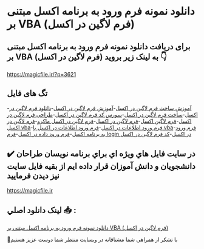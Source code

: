 # دانلود نمونه فرم ورود به برنامه اکسل مبتنی بر VBA (فرم لاگین در اکسل)

## برای دریافت دانلود نمونه فرم ورود به برنامه اکسل مبتنی بر VBA (فرم لاگین در اکسل) به لینک زیر بروید 👇

https://magicfile.ir/?p=3621

## تگ های فایل

-[آموزش ساخت فرم لاگین در اکسل](https://magicfile.ir/product/%d9%81%d8%b1%d9%85-%d9%88%d8%b1%d9%88%d8%af-%d8%a8%d9%87-%d8%a8%d8%b1%d9%86%d8%a7%d9%85%d9%87-%d8%a7%da%a9%d8%b3%d9%84-%d9%85%d8%a8%d8%aa%d9%86%db%8c-vba-%d9%81%d8%b1%d9%85-%d9%84%d8%a7%da%af%db%8c%d9%86-%d8%af%d8%b1-%d8%a7%da%a9%d8%b3%d9%84/)-[آموزش فرم لاگین در اکسل](https://magicfile.ir/product/%d9%81%d8%b1%d9%85-%d9%88%d8%b1%d9%88%d8%af-%d8%a8%d9%87-%d8%a8%d8%b1%d9%86%d8%a7%d9%85%d9%87-%d8%a7%da%a9%d8%b3%d9%84-%d9%85%d8%a8%d8%aa%d9%86%db%8c-vba-%d9%81%d8%b1%d9%85-%d9%84%d8%a7%da%af%db%8c%d9%86-%d8%af%d8%b1-%d8%a7%da%a9%d8%b3%d9%84/)-[دانلود فرم لاگین در اکسل](https://magicfile.ir/product/%d9%81%d8%b1%d9%85-%d9%88%d8%b1%d9%88%d8%af-%d8%a8%d9%87-%d8%a8%d8%b1%d9%86%d8%a7%d9%85%d9%87-%d8%a7%da%a9%d8%b3%d9%84-%d9%85%d8%a8%d8%aa%d9%86%db%8c-vba-%d9%81%d8%b1%d9%85-%d9%84%d8%a7%da%af%db%8c%d9%86-%d8%af%d8%b1-%d8%a7%da%a9%d8%b3%d9%84/)-[ساخت فرم لاگین در اکسل](https://magicfile.ir/product/%d9%81%d8%b1%d9%85-%d9%88%d8%b1%d9%88%d8%af-%d8%a8%d9%87-%d8%a8%d8%b1%d9%86%d8%a7%d9%85%d9%87-%d8%a7%da%a9%d8%b3%d9%84-%d9%85%d8%a8%d8%aa%d9%86%db%8c-vba-%d9%81%d8%b1%d9%85-%d9%84%d8%a7%da%af%db%8c%d9%86-%d8%af%d8%b1-%d8%a7%da%a9%d8%b3%d9%84/)-[سورس کد فرم لاگین در اکسل](https://magicfile.ir/product/%d9%81%d8%b1%d9%85-%d9%88%d8%b1%d9%88%d8%af-%d8%a8%d9%87-%d8%a8%d8%b1%d9%86%d8%a7%d9%85%d9%87-%d8%a7%da%a9%d8%b3%d9%84-%d9%85%d8%a8%d8%aa%d9%86%db%8c-vba-%d9%81%d8%b1%d9%85-%d9%84%d8%a7%da%af%db%8c%d9%86-%d8%af%d8%b1-%d8%a7%da%a9%d8%b3%d9%84/)-[طراحی فرم لاگین در اکسل](https://magicfile.ir/product/%d9%81%d8%b1%d9%85-%d9%88%d8%b1%d9%88%d8%af-%d8%a8%d9%87-%d8%a8%d8%b1%d9%86%d8%a7%d9%85%d9%87-%d8%a7%da%a9%d8%b3%d9%84-%d9%85%d8%a8%d8%aa%d9%86%db%8c-vba-%d9%81%d8%b1%d9%85-%d9%84%d8%a7%da%af%db%8c%d9%86-%d8%af%d8%b1-%d8%a7%da%a9%d8%b3%d9%84/)-[فرم لاگین اکسل](https://magicfile.ir/product/%d9%81%d8%b1%d9%85-%d9%88%d8%b1%d9%88%d8%af-%d8%a8%d9%87-%d8%a8%d8%b1%d9%86%d8%a7%d9%85%d9%87-%d8%a7%da%a9%d8%b3%d9%84-%d9%85%d8%a8%d8%aa%d9%86%db%8c-vba-%d9%81%d8%b1%d9%85-%d9%84%d8%a7%da%af%db%8c%d9%86-%d8%af%d8%b1-%d8%a7%da%a9%d8%b3%d9%84/)-[فرم لاگین در اکسل](https://magicfile.ir/product/%d9%81%d8%b1%d9%85-%d9%88%d8%b1%d9%88%d8%af-%d8%a8%d9%87-%d8%a8%d8%b1%d9%86%d8%a7%d9%85%d9%87-%d8%a7%da%a9%d8%b3%d9%84-%d9%85%d8%a8%d8%aa%d9%86%db%8c-vba-%d9%81%d8%b1%d9%85-%d9%84%d8%a7%da%af%db%8c%d9%86-%d8%af%d8%b1-%d8%a7%da%a9%d8%b3%d9%84/)-[فرم لاگین در اکسل ماکرو](https://magicfile.ir/product/%d9%81%d8%b1%d9%85-%d9%88%d8%b1%d9%88%d8%af-%d8%a8%d9%87-%d8%a8%d8%b1%d9%86%d8%a7%d9%85%d9%87-%d8%a7%da%a9%d8%b3%d9%84-%d9%85%d8%a8%d8%aa%d9%86%db%8c-vba-%d9%81%d8%b1%d9%85-%d9%84%d8%a7%da%af%db%8c%d9%86-%d8%af%d8%b1-%d8%a7%da%a9%d8%b3%d9%84/)-[فرم لاگین در اکسل vba](https://magicfile.ir/product/%d9%81%d8%b1%d9%85-%d9%88%d8%b1%d9%88%d8%af-%d8%a8%d9%87-%d8%a8%d8%b1%d9%86%d8%a7%d9%85%d9%87-%d8%a7%da%a9%d8%b3%d9%84-%d9%85%d8%a8%d8%aa%d9%86%db%8c-vba-%d9%81%d8%b1%d9%85-%d9%84%d8%a7%da%af%db%8c%d9%86-%d8%af%d8%b1-%d8%a7%da%a9%d8%b3%d9%84/)-[فرم ورود اطلاعات در اکسل](https://magicfile.ir/product/%d9%81%d8%b1%d9%85-%d9%88%d8%b1%d9%88%d8%af-%d8%a8%d9%87-%d8%a8%d8%b1%d9%86%d8%a7%d9%85%d9%87-%d8%a7%da%a9%d8%b3%d9%84-%d9%85%d8%a8%d8%aa%d9%86%db%8c-vba-%d9%81%d8%b1%d9%85-%d9%84%d8%a7%da%af%db%8c%d9%86-%d8%af%d8%b1-%d8%a7%da%a9%d8%b3%d9%84/)-[فرم ورود اطلاعات در اکسل با vba](https://magicfile.ir/product/%d9%81%d8%b1%d9%85-%d9%88%d8%b1%d9%88%d8%af-%d8%a8%d9%87-%d8%a8%d8%b1%d9%86%d8%a7%d9%85%d9%87-%d8%a7%da%a9%d8%b3%d9%84-%d9%85%d8%a8%d8%aa%d9%86%db%8c-vba-%d9%81%d8%b1%d9%85-%d9%84%d8%a7%da%af%db%8c%d9%86-%d8%af%d8%b1-%d8%a7%da%a9%d8%b3%d9%84/)-[فرم ورود به برنامه اکسل](https://magicfile.ir/product/%d9%81%d8%b1%d9%85-%d9%88%d8%b1%d9%88%d8%af-%d8%a8%d9%87-%d8%a8%d8%b1%d9%86%d8%a7%d9%85%d9%87-%d8%a7%da%a9%d8%b3%d9%84-%d9%85%d8%a8%d8%aa%d9%86%db%8c-vba-%d9%81%d8%b1%d9%85-%d9%84%d8%a7%da%af%db%8c%d9%86-%d8%af%d8%b1-%d8%a7%da%a9%d8%b3%d9%84/)-[فرم ورود داده در اکسل](https://magicfile.ir/product/%d9%81%d8%b1%d9%85-%d9%88%d8%b1%d9%88%d8%af-%d8%a8%d9%87-%d8%a8%d8%b1%d9%86%d8%a7%d9%85%d9%87-%d8%a7%da%a9%d8%b3%d9%84-%d9%85%d8%a8%d8%aa%d9%86%db%8c-vba-%d9%81%d8%b1%d9%85-%d9%84%d8%a7%da%af%db%8c%d9%86-%d8%af%d8%b1-%d8%a7%da%a9%d8%b3%d9%84/)-[فرم login در اکسل](https://magicfile.ir/product/%d9%81%d8%b1%d9%85-%d9%88%d8%b1%d9%88%d8%af-%d8%a8%d9%87-%d8%a8%d8%b1%d9%86%d8%a7%d9%85%d9%87-%d8%a7%da%a9%d8%b3%d9%84-%d9%85%d8%a8%d8%aa%d9%86%db%8c-vba-%d9%81%d8%b1%d9%85-%d9%84%d8%a7%da%af%db%8c%d9%86-%d8%af%d8%b1-%d8%a7%da%a9%d8%b3%d9%84/)-[کد فرم لاگین در اکسل](https://magicfile.ir/product/%d9%81%d8%b1%d9%85-%d9%88%d8%b1%d9%88%d8%af-%d8%a8%d9%87-%d8%a8%d8%b1%d9%86%d8%a7%d9%85%d9%87-%d8%a7%da%a9%d8%b3%d9%84-%d9%85%d8%a8%d8%aa%d9%86%db%8c-vba-%d9%81%d8%b1%d9%85-%d9%84%d8%a7%da%af%db%8c%d9%86-%d8%af%d8%b1-%d8%a7%da%a9%d8%b3%d9%84/)

## ✔️ در سايت فايل هاي ويژه اي براي برنامه نويسان طراحان دانشجويان و دانش آموزان قرار داده ايم از بقيه فايل سايت نيز ديدن فرماييد

https://magicfile.ir


## لينک دانلود اصلي 📥 :

[دانلود نمونه فرم ورود به برنامه اکسل مبتنی بر VBA (فرم لاگین در اکسل)](https://magicfile.ir/product/%d9%81%d8%b1%d9%85-%d9%88%d8%b1%d9%88%d8%af-%d8%a8%d9%87-%d8%a8%d8%b1%d9%86%d8%a7%d9%85%d9%87-%d8%a7%da%a9%d8%b3%d9%84-%d9%85%d8%a8%d8%aa%d9%86%db%8c-vba-%d9%81%d8%b1%d9%85-%d9%84%d8%a7%da%af%db%8c%d9%86-%d8%af%d8%b1-%d8%a7%da%a9%d8%b3%d9%84/) 


🙏با تشکر از همراهي شما مشتاقانه در وبسایت منتظر شما دوست عزیز هستیم

